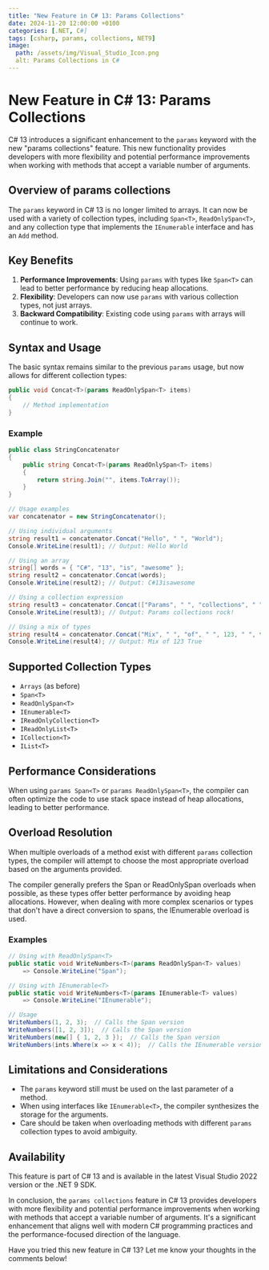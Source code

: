 ```yaml
---
title: "New Feature in C# 13: Params Collections"
date: 2024-11-20 12:00:00 +0100
categories: [.NET, C#]
tags: [csharp, params, collections, NET9]
image:
  path: /assets/img/Visual_Studio_Icon.png
  alt: Params Collections in C#
---
```


# New Feature in C# 13: Params Collections

C# 13 introduces a significant enhancement to the `params` keyword with the new "params collections" feature. This new functionality provides developers with more flexibility and potential performance improvements when working with methods that accept a variable number of arguments.

## Overview of params collections

The `params` keyword in C# 13 is no longer limited to arrays. It can now be used with a variety of collection types, including `Span<T>`, `ReadOnlySpan<T>`, and any collection type that implements the `IEnumerable` interface and has an `Add` method.

## Key Benefits

1. **Performance Improvements**: Using `params` with types like `Span<T>` can lead to better performance by reducing heap allocations.
2. **Flexibility**: Developers can now use `params` with various collection types, not just arrays.
3. **Backward Compatibility**: Existing code using `params` with arrays will continue to work.

## Syntax and Usage

The basic syntax remains similar to the previous `params` usage, but now allows for different collection types:

```csharp
public void Concat<T>(params ReadOnlySpan<T> items)
{
    // Method implementation
}
```

### Example

```cs
public class StringConcatenator
{
    public string Concat<T>(params ReadOnlySpan<T> items)
    {
        return string.Join("", items.ToArray());
    }
}

// Usage examples
var concatenator = new StringConcatenator();

// Using individual arguments
string result1 = concatenator.Concat("Hello", " ", "World");
Console.WriteLine(result1); // Output: Hello World

// Using an array
string[] words = { "C#", "13", "is", "awesome" };
string result2 = concatenator.Concat(words);
Console.WriteLine(result2); // Output: C#13isawesome

// Using a collection expression
string result3 = concatenator.Concat(["Params", " ", "collections", " ", "rock!"]);
Console.WriteLine(result3); // Output: Params collections rock!

// Using a mix of types
string result4 = concatenator.Concat("Mix", " ", "of", " ", 123, " ", true);
Console.WriteLine(result4); // Output: Mix of 123 True
```

## Supported Collection Types

- `Arrays` (as before)
- `Span<T>`
- `ReadOnlySpan<T>`
- `IEnumerable<T>`
- `IReadOnlyCollection<T>`
- `IReadOnlyList<T>`
- `ICollection<T>`
- `IList<T>`

## Performance Considerations

When using `params Span<T>` or `params ReadOnlySpan<T>`, the compiler can often optimize the code to use stack space instead of heap allocations, leading to better performance.

## Overload Resolution

When multiple overloads of a method exist with different `params` collection types, the compiler will attempt to choose the most appropriate overload based on the arguments provided.

The compiler generally prefers the Span<T> or ReadOnlySpan<T> overloads when possible, as these types offer better performance by avoiding heap allocations. However, when dealing with more complex scenarios or types that don't have a direct conversion to spans, the IEnumerable<T> overload is used.

### Examples

```csharp
// Using with ReadOnlySpan<T>
public static void WriteNumbers<T>(params ReadOnlySpan<T> values) 
    => Console.WriteLine("Span");

// Using with IEnumerable<T>
public static void WriteNumbers<T>(params IEnumerable<T> values) 
    => Console.WriteLine("IEnumerable");

// Usage
WriteNumbers(1, 2, 3);  // Calls the Span version
WriteNumbers([1, 2, 3]);  // Calls the Span version
WriteNumbers(new[] { 1, 2, 3 });  // Calls the Span version
WriteNumbers(ints.Where(x => x < 4));  // Calls the IEnumerable version

```

## Limitations and Considerations

- The `params` keyword still must be used on the last parameter of a method.
- When using interfaces like `IEnumerable<T>`, the compiler synthesizes the storage for the arguments.
- Care should be taken when overloading methods with different `params` collection types to avoid ambiguity.

## Availability

This feature is part of C# 13 and is available in the latest Visual Studio 2022 version or the .NET 9 SDK.

In conclusion, the `params collections` feature in C# 13 provides developers with more flexibility and potential performance improvements when working with methods that accept a variable number of arguments. It's a significant enhancement that aligns well with modern C# programming practices and the performance-focused direction of the language.

Have you tried this new feature in C# 13? Let me know your thoughts in the comments below!
